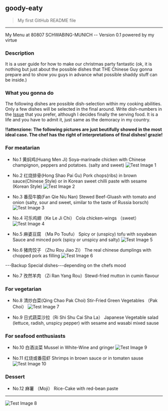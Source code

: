 ## goody-eaty

>My first GitHub README file
---
My Menu at 80807 SCHWABING-MUNICH -- Version 0.1 powered by my virtue
### Description
It is a user guide for how to make our christmas party fantastic
(ok, it is nothing but just about the possible dishes that THE Chinese Guy gonna prepare and to show you guys in advance what possible shaddy stuff can be inside.)

### What you gonna do
The following dishes are possible dish-selection within my cooking abilities. Only a few dishes will be selected in the final around. Write dish-numbers in the [Issue](https://github.com/marcomeng1/goody-eaty/issues) that you prefer, although I decides finally the serving food. It is a life and you have to admit it, just same as the demoracy in my country.

**!!attenzione: The following pictures are just beutifully showed in the most ideal case. The chef has the right of interpretations of final dishes! grazie!**


### For meatarian 
* No.1 黄焖鸡(Huang Men Ji)       Soya-marinade chicken with Chinese champignon, peppers and potatoes. (salty and sweet)
![Test Image 1](Dishes/HuangMenji.jpeg)
* No.2 红烧排骨(Hong Shao Pai Gu)  Pork chops(ribs) in brown sauce(Chinese Style) or in Korean sweet chilli paste with sesame (Korean Style)
![Test Image 2](Dishes/HongShaoPaiGu.jpeg)

* No.3 番茄牛腩(Fan Qie Niu Nan)  Stewed Beef-Gluash with tomato and onion (salty, sour and sweet, similar to the taste of Russia borsch)
![Test Image 3](Dishes/FanQieNiuNan.jpg)

* No.4 可乐鸡翅（Ke Le Ji Chi）    Cola chicken-wings （sweet）
![Test Image 4](Dishes/KeLeJichi.jpeg)

* No.5 麻婆豆腐 （Ma Po Toufu）    Spicy or (unspicy) tofu with soyabean Sauce and minced pork (spicy or unspicy and salty)
![Test Image 5](Dishes/MaPoToufu.jpeg)

* No.6 猪肉饺子 （Zhu Rou Jiao Zi） The real chinese dumplings with chopped pork as filling
![Test Image 6](Dishes/JiaoZi.jpg)

---Backup Special dishes---depending on the chefs mood
* No.7 孜然羊肉 （Zi Ran Yang Rou）Stewd-fried mutton in cumin flavour


### For vegetarian
* No.8 清炒白菜(Qing Chao Pak Choi) Stir-Fried Green Vegetables （Pak Choi）
![Test Image 7](Dishes/Shanghaiqing.jpg)

* No.9 日式蔬菜沙拉（Ri Shi Shu Cai Sha La） Japanese Vegetable salad (lettuce, radish, unspicy pepper) with sesame and wasabi mixed sause 

### For seafood enthusiasts
* No.10 白酒淡菜 Mussel in White-Wine and gringer
![Test Image 9](Dishes/mussel.jpg)

* No.11 红烧或番茄虾 Shrimps in brown sauce or in tomaten sause
![Test Image 10](Dishes/FanQieXia.jpg)


### Dessert
* No.12 麻薯 （Moji） Rice-Cake with red-bean paste
---
![Test Image 8](Dishes/Moiji.jpg)
